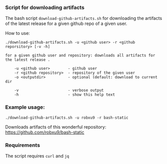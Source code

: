 
### Script for downloading artifacts


The bash script ```download-github-artifacts.sh``` for downloading the artifacts of the latest release for a given github repo of a given user.

How to use:

```
./download-github-artifacts.sh -u <github user> -r <github reporsitory> [-v -h]

for a given github user and repository: downloads all artifacts for the latest release .

    -u <github user>        - github user
    -r <github repository>  - repository of the given user
    -o <outputdir>          - optional (default: download to current dir

    -v                      - verbose output
    -h                      - show this help text
```

### Example usage:

```
./download-github-artifacts.sh -u robxu9 -r bash-static
```

Downloads artifacts of this wonderful repository: https://github.com/robxu9/bash-static


### Requirements

The script requires ```curl``` and ```jq```
